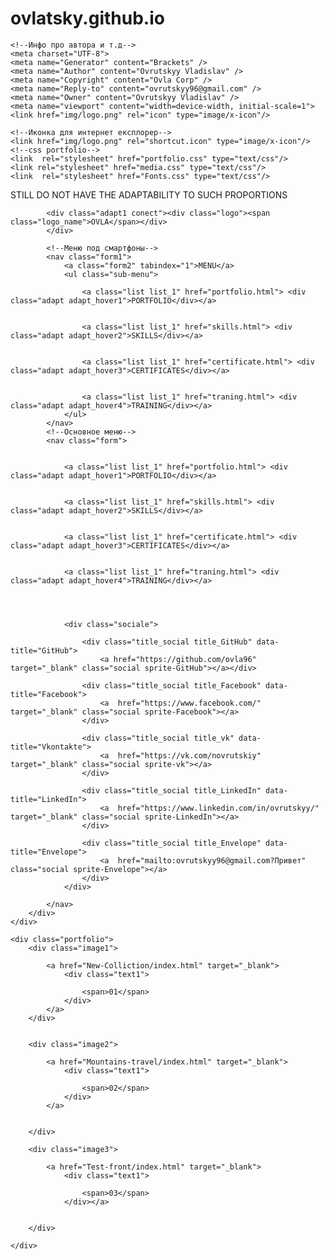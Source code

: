 # ovlatsky.github.io
<!DOCTYPE html>
<html lang="ru">
<head>
    <title>OVLA</title>
   
    <!--Инфо про автора и т.д-->
    <meta charset="UTF-8">
    <meta name="Generator" content="Brackets" />
    <meta name="Author" content="Ovrutskyy Vladislav" />
    <meta name="Copyright" content="Ovla Corp" />
    <meta name="Reply-to" content="ovrutskyy96@gmail.com" />
    <meta name="Owner" content="Ovrutskyy Vladislav" />
    <meta name="viewport" content="width=device-width, initial-scale=1">
    <link href="img/logo.png" rel="icon" type="image/x-icon"/>
    
    <!--Иконка для интернет експлорер-->
    <link href="img/logo.png" rel="shortcut.icon" type="image/x-icon"/>
    <!--css portfolio-->
    <link  rel="stylesheet" href="portfolio.css" type="text/css"/>
    <link rel="stylesheet" href="media.css" type="text/css"/>
    <link  rel="stylesheet" href="Fonts.css" type="text/css"/>
</head>
<body>
<!--Главное меню-->
    <div class="big">STILL DO NOT HAVE THE ADAPTABILITY TO SUCH PROPORTIONS</div>
    <!--Главное меню-->
    <div class="test">
        <div class="fix_block menu">


            <div class="adapt1 conect"><div class="logo"><span class="logo_name">OVLA</span></div>
            </div>

            <!--Меню под смартфоны-->
            <nav class="form1">
                <a class="form2" tabindex="1">MENU</a>
                <ul class="sub-menu">     

                    <a class="list list_1" href="portfolio.html"> <div class="adapt adapt_hover1">PORTFOLIO</div></a>


                    <a class="list list_1" href="skills.html"> <div class="adapt adapt_hover2">SKILLS</div></a>


                    <a class="list list_1" href="certificate.html"> <div class="adapt adapt_hover3">CERTIFICATES</div></a>


                    <a class="list list_1" href="traning.html"> <div class="adapt adapt_hover4">TRAINING</div></a>
                </ul>
            </nav>
            <!--Основное меню-->
            <nav class="form">


                <a class="list list_1" href="portfolio.html"> <div class="adapt adapt_hover1">PORTFOLIO</div></a>


                <a class="list list_1" href="skills.html"> <div class="adapt adapt_hover2">SKILLS</div></a>


                <a class="list list_1" href="certificate.html"> <div class="adapt adapt_hover3">CERTIFICATES</div></a>


                <a class="list list_1" href="traning.html"> <div class="adapt adapt_hover4">TRAINING</div></a>




                <div class="sociale">

                    <div class="title_social title_GitHub" data-title="GitHub">
                        <a href="https://github.com/ovla96" target="_blank" class="social sprite-GitHub"></a></div>

                    <div class="title_social title_Facebook" data-title="Facebook">
                        <a  href="https://www.facebook.com/" target="_blank" class="social sprite-Facebook"></a>
                    </div>        

                    <div class="title_social title_vk" data-title="Vkontakte">
                        <a  href="https://vk.com/novrutskiy" target="_blank" class="social sprite-vk"></a>
                    </div>    

                    <div class="title_social title_LinkedIn" data-title="LinkedIn">
                        <a  href="https://www.linkedin.com/in/ovrutskyy/" target="_blank" class="social sprite-LinkedIn"></a>
                    </div>

                    <div class="title_social title_Envelope" data-title="Envelope">
                        <a  href="mailto:ovrutskyy96@gmail.com?Привет" class="social sprite-Envelope"></a>
                    </div>
                </div>

            </nav>
        </div>
    </div>
    
    
    
    
<!--Страница Портфолио-->

    <div class="portfolio">
        <div class="image1">
           
            <a href="New-Colliction/index.html" target="_blank">
                <div class="text1">
<!--
                    <div class="box">
<i class="adaptive sprite-Comp1"></i>
<i class="adaptivesprite-Comp2"></i>
<i class="adaptive sprite-Mobile"></i>
<i class="adaptive sprite-No"></i>
<i class="adaptive sprite-Planshet"></i>
<i class="adaptive sprite-Yes"></i>
                    </div>
-->
                    <span>01</span>
                </div>
            </a>
        </div>
           
           
        <div class="image2">

            <a href="Mountains-travel/index.html" target="_blank">
                <div class="text1">
<!--
                    <div class="box">
<i class="adaptive sprite-Comp1"></i>
<i class="adaptive sprite-Comp2"></i>
<i class="adaptive sprite-Mobile"></i>
<i class="adaptive sprite-No"></i>
<i class="adaptive sprite-Planshet"></i>
                        <i class="sprite sprite-Yes"></i>
                    </div>
-->
                    <span>02</span>
                </div>
            </a>


        </div>
        
        <div class="image3">

            <a href="Test-front/index.html" target="_blank">
                <div class="text1">
<!--
                    <div class="box">
<i class="adaptive sprite-Comp1"></i>
<i class="adaptive sprite-Comp2"></i>
<i class="adaptive sprite-Mobile"></i>
<i class="adaptive sprite-No"></i>
<i class="adaptive sprite-Planshet"></i>
                        <i class="sprite sprite-Yes"></i>
                    </div>
-->
                    <span>03</span>
                </div></a>


        </div>
        
<!--
        <div class="image1">

            <a href="#">
                <div class="text1">
                    <div class="box">
<i class="adaptive sprite-Comp1"></i>
<i class="adaptive sprite-Comp2"></i>
<i class="adaptive sprite-Mobile"></i>
<i class="adaptive sprite-No"></i>
<i class="adaptive sprite-Planshet"></i>
                        <i class="sprite sprite-Yes"></i>
                    </div>
                    <span>04</span>
                </div></a>


        </div>
        
        <div class="image1">

            <a href="#">
                <div class="text1">
                    <div class="box">
<i class="adaptive sprite-Comp1"></i>
<i class="adaptive sprite-Comp2"></i>
<i class="adaptive sprite-Mobile"></i>
<i class="adaptive sprite-No"></i>
<i class="adaptive sprite-Planshet"></i>
<i class="adaptive sprite-Yes"></i>
                    </div>
                    <span>05</span>
                </div></a>


        </div>
        
        <div class="image1">
            <a href="#">
                <div class="text1">
                    <div class="box">
<i class="adaptive sprite-Comp1"></i>
<i class="adaptive sprite-Comp2"></i>
<i class="adaptive sprite-Mobile"></i>
<i class="adaptive sprite-No"></i>
<i class="adaptive sprite-Planshet"></i>
                        <i class="sprite sprite-Yes"></i>
                    </div>
                    <span>06</span>
                </div></a>
        </div>  
         
        <div class="image1">
            <a href="#">
                <div class="text1">
                    <div class="box">
<i class="adaptive sprite-Comp1"></i>
<i class="adaptive sprite-Comp2"></i>
<i class="adaptive sprite-Mobile"></i>
<i class="adaptive sprite-No"></i>
<i class="adaptive sprite-Planshet"></i>
                        <i class="sprite sprite-Yes"></i>
                    </div>
                    <span>06</span>
                </div></a>
        </div>  
         
        <div class="image1">
            <a href="#">
                <div class="text1">
                    <div class="box">
<i class="adaptive sprite-Comp1"></i>
<i class="adaptive sprite-Comp2"></i>
<i class="adaptive sprite-Mobile"></i>
<i class="adaptive sprite-No"></i>
<i class="adaptive sprite-Planshet"></i>
<i class="adaptive sprite-Yes"></i>
                    </div>
                    <span>06</span>
                </div></a>
        </div>  
         
        <div class="image1">
            <a href="#">
                <div class="text1">
                    <div class="box">
<i class="adaptive sprite-Comp1"></i>
<i class="adaptive sprite-Comp2"></i>
<i class="adaptive sprite-Mobile"></i>
<i class="adaptive sprite-No"></i>
<i class="adaptive sprite-Planshet"></i>
                        <i class="sprite sprite-Yes"></i>
                    </div>
                    <span>06</span>
                </div></a>
        </div>  
         
        <div class="image1">
            <a href="#">
                <div class="text1">
                    <div class="box">
<i class="adaptive sprite-Comp1"></i>
<i class="adaptive sprite-Comp2"></i>
<i class="adaptive sprite-Mobile"></i>
<i class="adaptive sprite-No"></i>
<i class="adaptive sprite-Planshet"></i>
<i class="adaptive sprite-Yes"></i>
                    </div>
                    <span>06</span>
                </div></a>
        </div>  
         
        <div class="image1">
            <a href="#">
                <div class="text1">
                    <div class="box">
<i class="adaptive sprite-Comp1"></i>
<i class="adaptive sprite-Comp2"></i>
<i class="adaptive sprite-Mobile"></i>
<i class="adaptive sprite-No"></i>
<i class="adaptive sprite-Planshet"></i>
<i class="adaptive sprite-Yes"></i>
                    </div>
                    <span>06</span>
                </div></a>
        </div>  
         
        <div class="image1">
            <a href="#">
                <div class="text1">
                    <div class="box">
<i class="adaptive sprite-Comp1"></i>
<i class="adaptive sprite-Comp2"></i>
<i class="adaptive sprite-Mobile"></i>
<i class="adaptive sprite-No"></i>
<i class="adaptive sprite-Planshet"></i>
<i class="adaptive sprite-Yes"></i>
                    </div>
                    <span>06</span>
                </div></a>
        </div>  
-->
          




<!--  начальная страница портфолио не правильно, прийдется наверное удалять...
        <div class="image2"><a href="#"><img src="img/hover_portfolio1.png" width="506" height="1532"></a>
        </div>
             
        <div class="image3"><a href="#"><img src="img/hover_portfolio1.png" width="506" height="1532"></a>
        </div>
             
        <div class="image4"><a href="#"><img src="img/hover_portfolio1.png" width="506" height="1532"></a>
        </div>
             
        <div class="image5"><a href="#"><img src="img/hover_portfolio1.png" width="506" height="1532"></a>
        </div>
        
        <div class="image6"><a href="#"><img src="img/hover_portfolio1.png" width="506" height="1532"></a>
        </div>
              
        
        </div>
      
-->
       
    </div>
    
</body>
</html>
